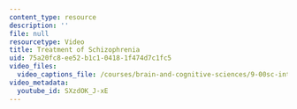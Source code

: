 ```yaml
---
content_type: resource
description: ''
file: null
resourcetype: Video
title: Treatment of Schizophrenia
uid: 75a20fc8-ee52-b1c1-0418-1f474d7c1fc5
video_files:
  video_captions_file: /courses/brain-and-cognitive-sciences/9-00sc-introduction-to-psychology-fall-2011/psychopathology-i/treatment-of-schizophrenia/SXzdOK_J-xE.vtt
video_metadata:
  youtube_id: SXzdOK_J-xE
---
```

